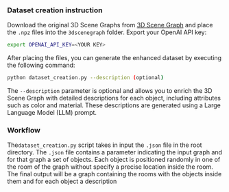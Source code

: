 ### Dataset creation instruction
Download the original 3D Scene Graphs from [3D Scene Graph](https://3dscenegraph.stanford.edu/) and place the `.npz` files into
the `3dscenegraph` folder. 
Export your OpenAI API key:
```bash
export OPENAI_API_KEY=<YOUR KEY>
```
After placing the files, you can generate the enhanced dataset by executing the following command:
```bash
python dataset_creation.py --description (optional)
```
The `--description` parameter is optional and allows you to enrich
the 3D Scene Graph with detailed descriptions for each object,
including attributes such as color and material. These descriptions
are generated using a Large Language Model (LLM) prompt.

### Workflow
The`dataset_creation.py` script takes in input the `.json` file in the
root directory. The `.json` file contains a parameter indicating the
input graph and for that graph a set of objects. Each object is
positioned randomly in one of the room of the graph without specify
a precise location inside the room.
The final output will be a graph containing the rooms with the
objects inside them and for each object a description